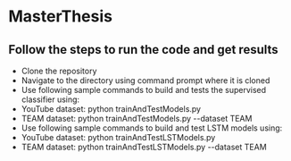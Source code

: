 # MasterThesis
## Follow the steps to run the code and get results

* Clone the repository
* Navigate to the directory using command prompt where it is cloned
* Use following sample commands to build and tests the supervised classifier using:
* YouTube dataset: python trainAndTestModels.py
* TEAM dataset: python trainAndTestModels.py  --dataset TEAM 
* Use following sample commands to build and test LSTM models using:
* YouTube dataset: python trainAndTestLSTModels.py
* TEAM dataset: python trainAndTestLSTModels.py --dataset TEAM
